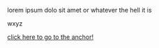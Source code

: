 lorem ipsum dolo sit amet or whatever the hell it is

<a name="test1"></a>

wxyz




[click here to go to the anchor!](#test1)
